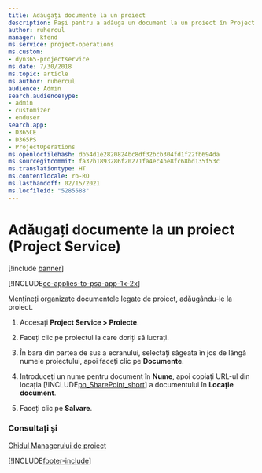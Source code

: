 ```yaml
---
title: Adăugați documente la un proiect
description: Pași pentru a adăuga un document la un proiect în Project Service
author: ruhercul
manager: kfend
ms.service: project-operations
ms.custom:
- dyn365-projectservice
ms.date: 7/30/2018
ms.topic: article
ms.author: ruhercul
audience: Admin
search.audienceType:
- admin
- customizer
- enduser
search.app:
- D365CE
- D365PS
- ProjectOperations
ms.openlocfilehash: db54d1e2820824bc8df32bcb304fd1f22fb694da
ms.sourcegitcommit: fa32b1893286f20271fa4ec4be8fc68bd135f53c
ms.translationtype: HT
ms.contentlocale: ro-RO
ms.lasthandoff: 02/15/2021
ms.locfileid: "5285588"
---
```

# <a name="add-documents-to-a-project-project-service"></a>Adăugați documente la un proiect (Project Service)

[!include [banner](../includes/psa-now-project-operations.md)]

[!INCLUDE[cc-applies-to-psa-app-1x-2x](../includes/cc-applies-to-psa-app-1x-2x.md)]

Mențineți organizate documentele legate de proiect, adăugându-le la proiect.  
  
1. Accesați **Project Service > Proiecte**.  
  
2. Faceți clic pe proiectul la care doriți să lucrați.  
  
3. În bara din partea de sus a ecranului, selectați săgeata în jos de lângă numele proiectului, apoi faceți clic pe **Documente**.  
  
4. Introduceți un nume pentru document în **Nume**, apoi copiați URL-ul din locația [!INCLUDE[pn_SharePoint_short](../includes/pn-sharepoint-short.md)] a documentului în **Locație document**.  
  
5. Faceți clic pe **Salvare**.  
  
### <a name="see-also"></a>Consultați și  
 [Ghidul Managerului de proiect](../psa/project-manager-guide.md)


[!INCLUDE[footer-include](../includes/footer-banner.md)]